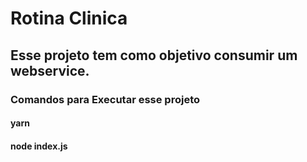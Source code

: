 # Rotina Clinica
 
## Esse projeto tem como objetivo consumir um webservice.
 
### Comandos para Executar esse projeto
 #### yarn
 #### node index.js
 

 